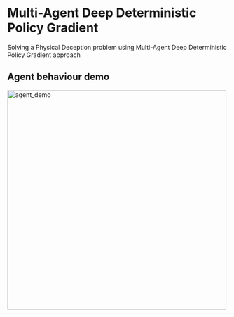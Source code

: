 # Multi-Agent Deep Deterministic Policy Gradient
Solving a Physical Deception problem using Multi-Agent Deep Deterministic Policy Gradient approach


## Agent behaviour demo

<img src="model_dir/episode-29996.gif" alt="agent_demo" width="500" height="500">
